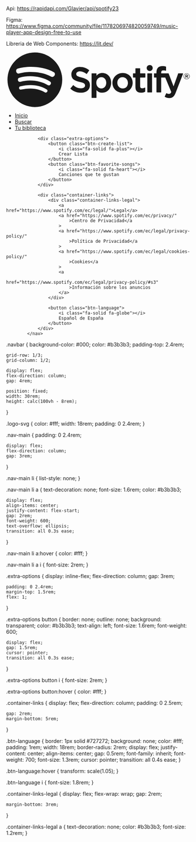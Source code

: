 Api: https://rapidapi.com/Glavier/api/spotify23

Figma: https://www.figma.com/community/file/1178206974820059749/music-player-app-design-free-to-use 

Libreria de Web Components: https://lit.dev/

<nav class="navbar">
				<div class="container-logo">
					<a href="#" class="link-logo">
						<svg viewBox="0 0 1134 340" class="logo-svg">
							<title>Spotify</title>
							<path
								fill="currentColor"
								d="M8 171c0 92 76 168 168 168s168-76 168-168S268 4 176 4 8 79 8 171zm230 78c-39-24-89-30-147-17-14 2-16-18-4-20 64-15 118-8 162 19 11 7 0 24-11 18zm17-45c-45-28-114-36-167-20-17 5-23-21-7-25 61-18 136-9 188 23 14 9 0 31-14 22zM80 133c-17 6-28-23-9-30 59-18 159-15 221 22 17 9 1 37-17 27-54-32-144-35-195-19zm379 91c-17 0-33-6-47-20-1 0-1 1-1 1l-16 19c-1 1-1 2 0 3 18 16 40 24 64 24 34 0 55-19 55-47 0-24-15-37-50-46-29-7-34-12-34-22s10-16 23-16 25 5 39 15c0 0 1 1 2 1s1-1 1-1l14-20c1-1 1-1 0-2-16-13-35-20-56-20-31 0-53 19-53 46 0 29 20 38 52 46 28 6 32 12 32 22 0 11-10 17-25 17zm95-77v-13c0-1-1-2-2-2h-26c-1 0-2 1-2 2v147c0 1 1 2 2 2h26c1 0 2-1 2-2v-46c10 11 21 16 36 16 27 0 54-21 54-61s-27-60-54-60c-15 0-26 5-36 17zm30 78c-18 0-31-15-31-35s13-34 31-34 30 14 30 34-12 35-30 35zm68-34c0 34 27 60 62 60s62-27 62-61-26-60-61-60-63 27-63 61zm30-1c0-20 13-34 32-34s33 15 33 35-13 34-32 34-33-15-33-35zm140-58v-29c0-1 0-2-1-2h-26c-1 0-2 1-2 2v29h-13c-1 0-2 1-2 2v22c0 1 1 2 2 2h13v58c0 23 11 35 34 35 9 0 18-2 25-6 1 0 1-1 1-2v-21c0-1 0-2-1-2h-2c-5 3-11 4-16 4-8 0-12-4-12-12v-54h30c1 0 2-1 2-2v-22c0-1-1-2-2-2h-30zm129-3c0-11 4-15 13-15 5 0 10 0 15 2h1s1-1 1-2V93c0-1 0-2-1-2-5-2-12-3-22-3-24 0-36 14-36 39v5h-13c-1 0-2 1-2 2v22c0 1 1 2 2 2h13v89c0 1 1 2 2 2h26c1 0 1-1 1-2v-89h25l37 89c-4 9-8 11-14 11-5 0-10-1-15-4h-1l-1 1-9 19c0 1 0 3 1 3 9 5 17 7 27 7 19 0 30-9 39-33l45-116v-2c0-1-1-1-2-1h-27c-1 0-1 1-1 2l-28 78-30-78c0-1-1-2-2-2h-44v-3zm-83 3c-1 0-2 1-2 2v113c0 1 1 2 2 2h26c1 0 1-1 1-2V134c0-1 0-2-1-2h-26zm-6-33c0 10 9 19 19 19s18-9 18-19-8-18-18-18-19 8-19 18zm245 69c10 0 19-8 19-18s-9-18-19-18-18 8-18 18 8 18 18 18zm0-34c9 0 17 7 17 16s-8 16-17 16-16-7-16-16 7-16 16-16zm4 18c3-1 5-3 5-6 0-4-4-6-8-6h-8v19h4v-6h4l4 6h5zm-3-9c2 0 4 1 4 3s-2 3-4 3h-4v-6h4z"
							></path>
						</svg>
					</a>
				</div>
				<ul class="nav-main">
					<li>
						<a href="#"> <i class="fa-solid fa-house"></i>Inicio </a>
					</li>
					<li>
						<a href="#">
							<i class="fa-solid fa-magnifying-glass"></i>Buscar</a
						>
					</li>
					<li>
						<a href="#"
							><i class="fa-solid fa-bookmark"></i>Tu biblioteca</a
						>
					</li>
				</ul>

				<div class="extra-options">
					<button class="btn-create-list">
						<i class="fa-solid fa-plus"></i>
						Crear Lista
					</button>
					<button class="btn-favorite-songs">
						<i class="fa-solid fa-heart"></i>
						Canciones que te gustan
					</button>
				</div>

				<div class="container-links">
					<div class="container-links-legal">
						<a href="https://www.spotify.com/ec/legal/">Legal</a>
						<a href="https://www.spotify.com/ec/privacy/"
							>Centro de Privacidad</a
						>
						<a href="https://www.spotify.com/ec/legal/privacy-policy/"
							>Política de Privacidad</a
						>
						<a href="https://www.spotify.com/ec/legal/cookies-policy/"
							>Cookies</a
						>
						<a
							href="https://www.spotify.com/ec/legal/privacy-policy/#s3"
							>Información sobre los anuncios
						</a>
					</div>

					<button class="btn-language">
						<i class="fa-solid fa-globe"></i>
						Español de España
					</button>
				</div>
			</nav>

.navbar {
	background-color: #000;
	color: #b3b3b3;
	padding-top: 2.4rem;

	grid-row: 1/3;
	grid-column: 1/2;

	display: flex;
	flex-direction: column;
	gap: 4rem;

	position: fixed;
	width: 30rem;
	height: calc(100vh - 8rem);
}

.logo-svg {
	color: #fff;
	width: 18rem;
	padding: 0 2.4rem;
}

.nav-main {
	padding: 0 2.4rem;

	display: flex;
	flex-direction: column;
	gap: 3rem;
}

.nav-main li {
	list-style: none;
}

.nav-main li a {
	text-decoration: none;
	font-size: 1.6rem;
	color: #b3b3b3;

	display: flex;
	align-items: center;
	justify-content: flex-start;
	gap: 2rem;
	font-weight: 600;
	text-overflow: ellipsis;
	transition: all 0.3s ease;
}

.nav-main li a:hover {
	color: #fff;
}

.nav-main li a i {
	font-size: 2rem;
}

.extra-options {
	display: inline-flex;
	flex-direction: column;
	gap: 3rem;

	padding: 0 2.4rem;
	margin-top: 1.5rem;
	flex: 1;
}

.extra-options button {
	border: none;
	outline: none;
	background: transparent;
	color: #b3b3b3;
	text-align: left;
	font-size: 1.6rem;
	font-weight: 600;

	display: flex;
	gap: 1.5rem;
	cursor: pointer;
	transition: all 0.3s ease;
}

.extra-options button i {
	font-size: 2rem;
} 

.extra-options button:hover {
	color: #fff;
}

.container-links {
	display: flex;
	flex-direction: column;
	padding: 0 2.5rem;

	gap: 2rem;
	margin-bottom: 5rem;
}

.btn-language {
	border: 1px solid #727272;
	background: none;
	color: #fff;
	padding: 1rem;
	width: 18rem;
	border-radius: 2rem;
	display: flex;
	justify-content: center;
	align-items: center;
	gap: 0.5rem;
	font-family: inherit;
	font-weight: 700;
	font-size: 1.3rem;
	cursor: pointer;
	transition: all 0.4s ease;
}

.btn-language:hover {
	transform: scale(1.05);
}

.btn-language i {
	font-size: 1.8rem;
}

.container-links-legal {
	display: flex;
	flex-wrap: wrap;
	gap: 2rem;

	margin-bottom: 3rem;
}

.container-links-legal a {
	text-decoration: none;
	color: #b3b3b3;
	font-size: 1.2rem;
}